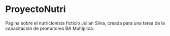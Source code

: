 # ProyectoNutri
Pagina sobre el nutricionista ficticio Julian Silva, creada para una tarea de la capacitación de promotores BA Multiplica.
